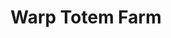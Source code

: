 ---
templateKey: blog-post
featuredpost: false
featuredimage: /assets/Warp_Totem_Farm.png
title: Warp Totem Farm
description: Special Items
testfield: 1376
---